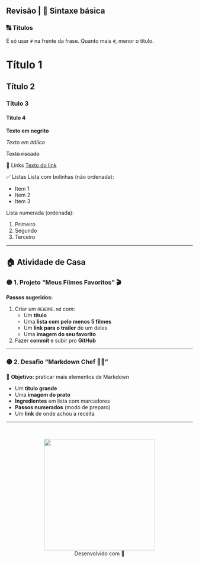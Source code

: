## Revisão | 🧠 Sintaxe básica

### 🔠 Títulos

É só usar `#` na frente da frase. Quanto mais `#`, menor o título.

# Título 1
## Título 2
### Título 3
#### Título 4

**Texto em negrito**

*Texto em itálico*

~~Texto riscado~~

🔗 Links
[Texto do link](https://www.site.com)

✅ Listas
Lista com bolinhas (não ordenada):

- Item 1
- Item 2
- Item 3
  
Lista numerada (ordenada):

1. Primeiro
2. Segundo
3. Terceiro

<hr>

## 🏠 Atividade de Casa

### 🟣 1. Projeto “Meus Filmes Favoritos” 🎬

**Passos sugeridos:**

1. Criar um `README.md` com:
   - Um **título**
   - Uma **lista com pelo menos 5 filmes**
   - Um **link para o trailer** de um deles
   - Uma **imagem do seu favorito**
2. Fazer **commit** e subir pro **GitHub**

---

### 🟣 2. Desafio “Markdown Chef 👩‍🍳”

🎯 **Objetivo:** praticar mais elementos de Markdown

- Um **título grande**
- Uma **imagem do prato**
- **Ingredientes** em lista com marcadores
- **Passos numerados** (modo de preparo)
- Um **link** de onde achou a receita

---
<br>

<p align="center">
  <img src="https://i.pinimg.com/736x/74/b3/1c/74b31c0938c2942fbc68954a5bd7a8c8.jpg" width="300px">
  <br>
  Desenvolvido com 💜  
</p>